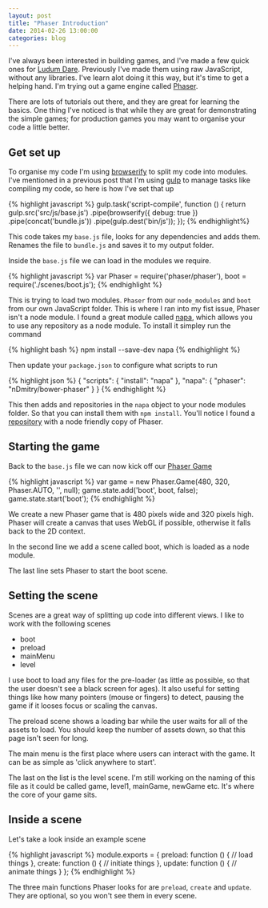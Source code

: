 ```yaml
---
layout: post
title: "Phaser Introduction"
date: 2014-02-26 13:00:00
categories: blog
---
```


I've always been interested in building games, and I've made a few quick ones for [Ludum Dare][ludum]. Previously I've made them using raw JavaScript, without any libraries. I've learn alot doing it this way, but it's time to get a helping hand. I'm trying out a game engine called [Phaser][phaser].

There are lots of tutorials out there, and they are great for learning the basics. One thing I've noticed is that while they are great for demonstrating the simple games; for production games you may want to organise your code a little better.

## Get set up

To organise my code I'm using [browserify][browserify] to split my code into modules. I've mentioned in a previous post that I'm using [gulp][gulp] to manage tasks like compiling my code, so here is how I've set that up

{% highlight javascript %}
gulp.task('script-compile', function () {
  return gulp.src('src/js/base.js')
    .pipe(browserify({
      debug: true
    })
    .pipe(concat('bundle.js'))
    .pipe(gulp.dest('bin/js'));
});
{% endhighlight%}

This code takes my `base.js` file, looks for any dependencies and adds them. Renames the file to `bundle.js` and saves it to my output folder.

Inside the `base.js` file we can load in the modules we require.

{% highlight javascript %}
var Phaser = require('phaser/phaser'),
  boot = require('./scenes/boot.js');
{% endhighlight %}

This is trying to load two modules. `Phaser` from our `node_modules` and `boot` from our own JavaScript folder. This is where I ran into my fist issue, Phaser isn't a node module. I found a great module called [napa][napa], which allows you to use any repository as a node module. To install it simpley run the command

{% highlight bash %}
npm install --save-dev napa
{% endhighlight %}

Then update your `package.json` to configure what scripts to run

{% highlight json %}
{
  "scripts": {
    "install": "napa"
  },
  "napa": {
    "phaser": "nDmitry/bower-phaser"
  }
}
{% endhighlight %}

This then adds and repositories in the `napa` object to your node modules folder. So that you can install them with `npm install`. You'll notice I found a [repository][bowerPhaser] with a node friendly copy of Phaser.

## Starting the game

Back to the `base.js` file we can now kick off our [Phaser Game][phaser]

{% highlight javascript %}
var game = new Phaser.Game(480, 320, Phaser.AUTO, '', null);
game.state.add('boot', boot, false);
game.state.start('boot');
{% endhighlight %}

We create a new Phaser game that is 480 pixels wide and 320 pixels high. Phaser will create a canvas that uses WebGL if possible, otherwise it falls back to the 2D context.

In the second line we add a scene called boot, which is loaded as a node module.

The last line sets Phaser to start the boot scene.

## Setting the scene

Scenes are a great way of splitting up code into different views. I like to work with the following scenes

- boot
- preload
- mainMenu
- level

I use boot to load any files for the pre-loader (as little as possible, so that the user doesn't see a black screen for ages). It also useful for setting things like how many pointers (mouse or fingers) to detect, pausing the game if it looses focus or scaling the canvas.

The preload scene shows a loading bar while the user waits for all of the assets to load. You should keep the number of assets down, so that this page isn't seen for long.

The main menu is the first place where users can interact with the game. It can be as simple as 'click anywhere to start'.

The last on the list is the level scene. I'm still working on the naming of this file as it could be called game, level1, mainGame, newGame etc. It's where the core of your game sits.

## Inside a scene

Let's take a look inside an example scene

{% highlight javascript %}
module.exports = {
  preload: function () {
    // load things
  },
  create: function () {
    // initiate things
  },
  update: function () {
    // animate things
  }
};
{% endhighlight %}

The three main functions Phaser looks for are `preload`, `create` and `update`. They are optional, so you won't see them in every scene.

[ludum]:        http://www.ludumdare.com/compo/author/littleball/
[phaser]:       http://phaser.io/
[browserify]:   http://browserify.org/
[gulp]:         http://gulpjs.com/
[napa]:         https://github.com/shama/napa
[bowerPhaser]:  https://github.com/nDmitry/bower-phaser
